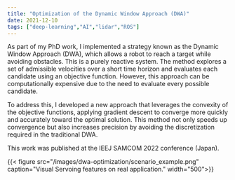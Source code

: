 ```yaml
---
title: "Optimization of the Dynamic Window Approach (DWA)"
date: 2021-12-10
tags: ["deep-learning","AI","lidar","ROS"]
---
```


As part of my PhD work, I implemented a strategy known as the Dynamic Window Approach (DWA), which allows a robot to reach a target while avoiding obstacles. This is a purely reactive system. The method explores a set of admissible velocities over a short time horizon and evaluates each candidate using an objective function. However, this approach can be computationally expensive due to the need to evaluate every possible candidate.

To address this, I developed a new approach that leverages the convexity of the objective functions, applying gradient descent to converge more quickly and accurately toward the optimal solution. This method not only speeds up convergence but also increases precision by avoiding the discretization required in the traditional DWA.

This work was published at the IEEJ SAMCOM 2022 conference (Japan).

{{< figure src="/images/dwa-optimization/scenario_example.png" caption="Visual Servoing features on real application." width="500">}}
